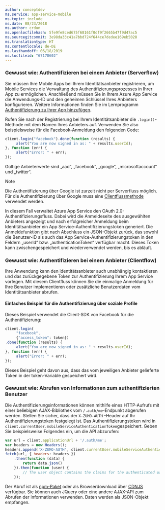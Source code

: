 ```yaml
---
author: conceptdev
ms.service: app-service-mobile
ms.topic: include
ms.date: 08/23/2018
ms.author: crdun
ms.openlocfilehash: 5fe9fe8ced675f68161f0df9f2665b47f9d47ac5
ms.sourcegitcommit: 3e98da33c41a7bbd724f644ce7dedee169eb5028
ms.translationtype: HT
ms.contentlocale: de-DE
ms.lasthandoff: 06/18/2019
ms.locfileid: "67178602"
---
```

### <a name="server-auth"></a>Gewusst wie: Authentifizieren bei einem Anbieter (Serverflow)
Sie müssen Ihre Mobile Apps bei Ihrem Identitätsanbieter registrieren, um Mobile Services die Verwaltung des Authentifizierungsprozesses in Ihrer App zu ermöglichen. Anschließend müssen Sie in Ihrem Azure App Service die Anwendungs-ID und den geheimen Schlüssel Ihres Anbieters konfigurieren.
Weitere Informationen finden Sie im Lernprogramm [Authentifizierung zu Ihrer App hinzufügen](../articles/app-service-mobile/app-service-mobile-cordova-get-started-users.md).

Rufen Sie nach der Registrierung bei Ihrem Identitätsanbieter die `.login()`-Methode mit dem Namen Ihres Anbieters auf. Verwenden Sie also beispielsweise für die Facebook-Anmeldung den folgenden Code:

```javascript
client.login("facebook").done(function (results) {
     alert("You are now signed in as: " + results.userId);
}, function (err) {
     alert("Error: " + err);
});
```

Gültige Anbieterwerte sind „aad“, „facebook“, „google“, „microsoftaccount“ und „twitter“.

> [!NOTE]
> Die Authentifizierung über Google ist zurzeit nicht per Serverfluss möglich.  Für die Authentifizierung über Google muss eine [Clientflussmethode](#client-auth) verwendet werden.

In diesem Fall verwaltet Azure App Service den OAuth 2.0-Authentifizierungsfluss.  Dabei wird die Anmeldeseite des ausgewählten Anbieters angezeigt und nach erfolgreicher Anmeldung beim Identitätsanbieter ein App Service-Authentifizierungstoken generiert. Die Anmeldefunktion gibt nach Abschluss ein JSON-Objekt zurück, das sowohl die Benutzer-ID als auch das App Service-Authentifizierungstoken in den Feldern „userId“ bzw. „authenticationToken“ verfügbar macht. Dieses Token kann zwischengespeichert und wiederverwendet werden, bis es abläuft.

### <a name="client-auth"></a>Gewusst wie: Authentifizieren bei einem Anbieter (Clientflow)

Ihre Anwendung kann den Identitätsanbieter auch unabhängig kontaktieren und das zurückgegebene Token zur Authentifizierung Ihrem App Service vorlegen. Mit diesem Clientfluss können Sie die einmalige Anmeldung für Ihre Benutzer implementieren oder zusätzliche Benutzerdaten vom Identitätsanbieter abrufen.

#### <a name="social-authentication-basic-example"></a>Einfaches Beispiel für die Authentifizierung über soziale Profile

Dieses Beispiel verwendet die Client-SDK von Facebook für die Authentifizierung:

```javascript
client.login(
     "facebook",
     {"access_token": token})
.done(function (results) {
     alert("You are now signed in as: " + results.userId);
}, function (err) {
     alert("Error: " + err);
});

```
Dieses Beispiel geht davon aus, dass das vom jeweiligen Anbieter gelieferte Token in der token-Variable gespeichert wird.

### <a name="auth-getinfo"></a>Gewusst wie: Abrufen von Informationen zum authentifizierten Benutzer

Die Authentifizierungsinformationen können mithilfe eines HTTP-Aufrufs mit einer beliebigen AJAX-Bibliothek vom `/.auth/me`-Endpunkt abgerufen werden.  Stellen Sie sicher, dass der `X-ZUMO-AUTH` -Header auf Ihr Authentifizierungstoken festgelegt ist.  Das Authentifizierungstoken wird in `client.currentUser.mobileServiceAuthenticationToken`gespeichert.  Geben Sie beispielsweise Folgendes ein, um die API abzurufen:

```javascript
var url = client.applicationUrl + '/.auth/me';
var headers = new Headers();
headers.append('X-ZUMO-AUTH', client.currentUser.mobileServiceAuthenticationToken);
fetch(url, { headers: headers })
    .then(function (data) {
        return data.json()
    }).then(function (user) {
        // The user object contains the claims for the authenticated user
    });
```

Der Abruf ist als [npm-Paket](https://www.npmjs.com/package/whatwg-fetch) oder als Browserdownload über [CDNJS](https://cdnjs.com/libraries/fetch) verfügbar. Sie können auch JQuery oder eine andere AJAX-API zum Abrufen der Informationen verwenden.  Daten werden als JSON-Objekt empfangen.
